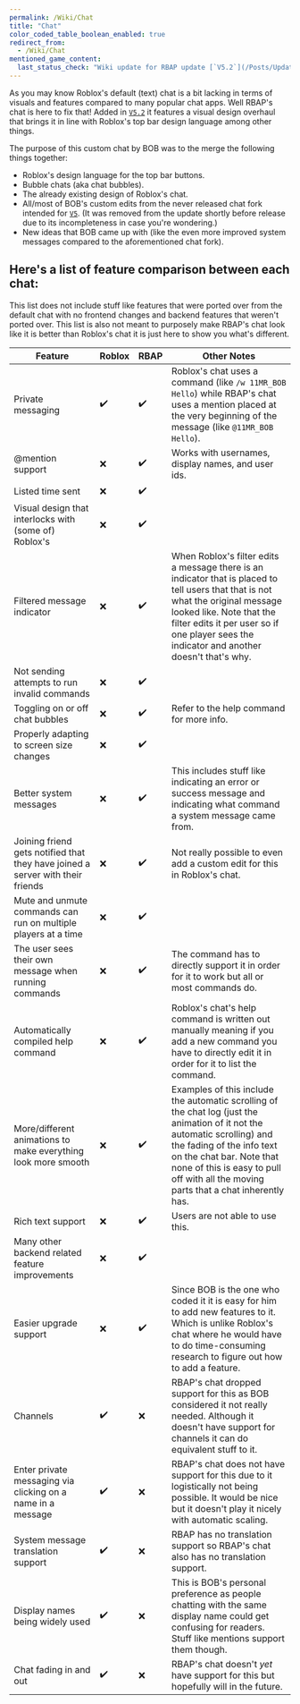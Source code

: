 ```yaml
---
permalink: /Wiki/Chat
title: "Chat"
color_coded_table_boolean_enabled: true
redirect_from:
  - /Wiki/Chat
mentioned_game_content:
  last_status_check: "Wiki update for RBAP update [`V5.2`](/Posts/Update-Log/5-2-0)"
---
```


As you may know Roblox's default (text) chat is a bit lacking in terms of visuals and features compared to many popular chat apps. Well RBAP's chat is here to fix that! Added in [`V5.2`](/Posts/Update-Log/5-2-0) it features a visual design overhaul that brings it in line with Roblox's top bar design language among other things.

The purpose of this custom chat by BOB was to the merge the following things together:
* Roblox's design language for the top bar buttons.
* Bubble chats (aka chat bubbles).
* The already existing design of Roblox's chat.
* All/most of BOB's custom edits from the never released chat fork intended for [`V5`](/Posts/Update-Log/5-0-0). (It was removed from the update shortly before release due to its incompleteness in case you're wondering.)
* New ideas that BOB came up with (like the even more improved system messages compared to the aforementioned chat fork).

## Here's a list of feature comparison between each chat:

This list does not include stuff like features that were ported over from the default chat with no frontend changes and backend features that weren't ported over. This list is also not meant to purposely make RBAP's chat look like it is better than Roblox's chat it is just here to show you what's different.

| Feature | Roblox | RBAP | Other Notes |
|-|-|-|-|
| Private messaging																	| ✔️ | ✔️ | Roblox's chat uses a command (like `/w 11MR_BOB Hello`) while RBAP's chat uses a mention placed at the very beginning of the message (like `@11MR_BOB Hello`). |
| @mention support																	| ❌ | ✔️ | Works with usernames, display names, and user ids. |
| Listed time sent																	| ❌ | ✔️ |  |
| Visual design that interlocks with (some of) Roblox's								| ❌ | ✔️ |  |
| Filtered message indicator														| ❌ | ✔️ | When Roblox's filter edits a message there is an indicator that is placed to tell users that that is not what the original message looked like. Note that the filter edits it per user so if one player sees the indicator and another doesn't that's why. |
| Not sending attempts to run invalid commands										| ❌ | ✔️ |  |
| Toggling on or off chat bubbles													| ❌ | ✔️ | Refer to the help command for more info. |
| Properly adapting to screen size changes											| ❌ | ✔️ |  |
| Better system messages															| ❌ | ✔️ | This includes stuff like indicating an error or success message and indicating what command a system message came from. |
| Joining friend gets notified that they have joined a server with their friends	| ❌ | ✔️ | Not really possible to even add a custom edit for this in Roblox's chat. |
| Mute and unmute commands can run on multiple players at a time					| ❌ | ✔️ |  |
| The user sees their own message when running commands								| ❌ | ✔️ | The command has to directly support it in order for it to work but all or most commands do. |
| Automatically compiled help command												| ❌ | ✔️ | Roblox's chat's help command is written out manually meaning if you add a new command you have to directly edit it in order for it to list the command. |
| More/different animations to make everything look more smooth						| ❌ | ✔️ | Examples of this include the automatic scrolling of the chat log (just the animation of it not the automatic scrolling) and the fading of the info text on the chat bar. Note that none of this is easy to pull off with all the moving parts that a chat inherently has. |
| Rich text support																	| ❌ | ✔️ | Users are not able to use this. |
| Many other backend related feature improvements									| ❌ | ✔️ |  |
| Easier upgrade support															| ❌ | ✔️ | Since BOB is the one who coded it it is easy for him to add new features to it. Which is unlike Roblox's chat where he would have to do time-consuming research to figure out how to add a feature. |
| Channels																			| ✔️ | ❌ | RBAP's chat dropped support for this as BOB considered it not really needed. Although it doesn't have support for channels it can do equivalent stuff to it. |
| Enter private messaging via clicking on a name in a message						| ✔️ | ❌ | RBAP's chat does not have support for this due to it logistically not being possible. It would be nice but it doesn't play it nicely with automatic scaling. |
| System message translation support												| ✔️ | ❌ | RBAP has no translation support so RBAP's chat also has no translation support. |
| Display names being widely used													| ✔️ | ❌ | This is BOB's personal preference as people chatting with the same display name could get confusing for readers. Stuff like mentions support them though. |
| Chat fading in and out															| ✔️ | ❌ | RBAP's chat doesn't *yet* have support for this but hopefully will in the future. |